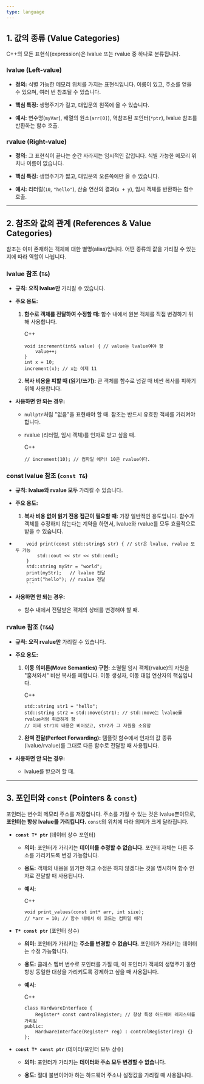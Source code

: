 ```yaml
---
type: language
---
```


## **1. 값의 종류 (Value Categories)**

C++의 모든 표현식(expression)은 lvalue 또는 rvalue 중 하나로 분류됩니다.

### **lvalue (Left-value)**

- **정의:** 식별 가능한 메모리 위치를 가지는 표현식입니다. 이름이 있고, 주소를 얻을 수 있으며, 여러 번 참조될 수 있습니다.
    
- **핵심 특징:** 생명주기가 길고, 대입문의 왼쪽에 올 수 있습니다.
    
- **예시:** 변수명(`myVar`), 배열의 원소(`arr[0]`), 역참조된 포인터(`*ptr`), lvalue 참조를 반환하는 함수 호출.
    

### **rvalue (Right-value)**

- **정의:** 그 표현식이 끝나는 순간 사라지는 임시적인 값입니다. 식별 가능한 메모리 위치나 이름이 없습니다.
    
- **핵심 특징:** 생명주기가 짧고, 대입문의 오른쪽에만 올 수 있습니다.
    
- **예시:** 리터럴(`10`, `"hello"`), 산술 연산의 결과(`x + y`), 임시 객체를 반환하는 함수 호출.
    

---

## **2. 참조와 값의 관계 (References & Value Categories)**

참조는 이미 존재하는 객체에 대한 별명(alias)입니다. 어떤 종류의 값을 가리킬 수 있는지에 따라 역할이 나뉩니다.

### **lvalue 참조 (`T&`)**

- **규칙:** **오직 lvalue만** 가리킬 수 있습니다.
    
- **주요 용도:**
    
    1. **함수로 객체를 전달하여 수정할 때:** 함수 내에서 원본 객체를 직접 변경하기 위해 사용합니다.
        
        C++
        
        ```
        void increment(int& value) { // value는 lvalue여야 함
            value++;
        }
        int x = 10;
        increment(x); // x는 이제 11
        ```
        
    2. **복사 비용을 피할 때 (읽기/쓰기):** 큰 객체를 함수로 넘길 때 비싼 복사를 피하기 위해 사용합니다.
        
- **사용하면 안 되는 경우:**
    
    - `nullptr`처럼 "없음"을 표현해야 할 때. 참조는 반드시 유효한 객체를 가리켜야 합니다.
        
    - rvalue (리터럴, 임시 객체)를 인자로 받고 싶을 때.
        
        C++
        
        ```
        // increment(10); // 컴파일 에러! 10은 rvalue이다.
        ```
        

### **const lvalue 참조 (`const T&`)**

- **규칙:** **lvalue와 rvalue 모두** 가리킬 수 있습니다.
    
- **주요 용도:**
    
    1. **복사 비용 없이 읽기 전용 접근이 필요할 때:** 가장 일반적인 용도입니다. 함수가 객체를 수정하지 않는다는 계약을 하면서, lvalue와 rvalue를 모두 효율적으로 받을 수 있습니다.
        

- ```
      void print(const std::string& str) { // str은 lvalue, rvalue 모두 가능
          std::cout << str << std::endl;
      }
      std::string myStr = "world";
      print(myStr);   // lvalue 전달
      print("hello"); // rvalue 전달
      ```
    ```
    

- **사용하면 안 되는 경우:**
    
    - 함수 내에서 전달받은 객체의 상태를 변경해야 할 때.
        

### **rvalue 참조 (`T&&`)**

- **규칙:** **오직 rvalue만** 가리킬 수 있습니다.
    
- **주요 용도:**
    
    1. **이동 의미론(Move Semantics) 구현:** 소멸될 임시 객체(rvalue)의 자원을 "훔쳐와서" 비싼 복사를 피합니다. 이동 생성자, 이동 대입 연산자의 핵심입니다.
        
        C++
        
        ```
        std::string str1 = "hello";
        std::string str2 = std::move(str1); // std::move는 lvalue를 rvalue처럼 취급하게 함
        // 이제 str1의 내용은 비어있고, str2가 그 자원을 소유함
        ```
        
    2. **완벽 전달(Perfect Forwarding):** 템플릿 함수에서 인자의 값 종류(lvalue/rvalue)를 그대로 다른 함수로 전달할 때 사용됩니다.
        
- **사용하면 안 되는 경우:**
    
    - lvalue를 받으려 할 때.
        

---

## **3. 포인터와 `const` (Pointers & `const`)**

포인터는 변수의 메모리 주소를 저장합니다. 주소를 가질 수 있는 것은 lvalue뿐이므로, **포인터는 항상 lvalue를 가리킵니다.** `const`의 위치에 따라 의미가 크게 달라집니다.

- **`const T* ptr`** (데이터 상수 포인터)
    
    - **의미:** 포인터가 가리키는 **데이터를 수정할 수 없습니다.** 포인터 자체는 다른 주소를 가리키도록 변경 가능합니다.
        
    - **용도:** 객체의 내용을 읽기만 하고 수정은 하지 않겠다는 것을 명시하며 함수 인자로 전달할 때 사용됩니다.
        
    - **예시:**
        
        C++
        
        ```
        void print_values(const int* arr, int size);
        // *arr = 10; // 함수 내에서 이 코드는 컴파일 에러
        ```
        
- **`T* const ptr`** (포인터 상수)
    
    - **의미:** 포인터가 가리키는 **주소를 변경할 수 없습니다.** 포인터가 가리키는 데이터는 수정 가능합니다.
        
    - **용도:** 클래스 멤버 변수로 포인터를 가질 때, 이 포인터가 객체의 생명주기 동안 항상 동일한 대상을 가리키도록 강제하고 싶을 때 사용됩니다.
        
    - **예시:**
        
        C++
        
        ```
        class HardwareInterface {
            Register* const controlRegister; // 항상 특정 하드웨어 레지스터를 가리킴
        public:
            HardwareInterface(Register* reg) : controlRegister(reg) {}
        };
        ```
        
- **`const T* const ptr`** (데이터/포인터 모두 상수)
    
    - **의미:** 포인터가 가리키는 **데이터와 주소 모두 변경할 수 없습니다.**
        
    - **용도:** 절대 불변이어야 하는 하드웨어 주소나 설정값을 가리킬 때 사용됩니다.